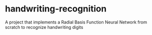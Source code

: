 # handwriting-recognition
A project that implements a Radial Basis Function Neural Network from scratch to recognize handwriting digits 
